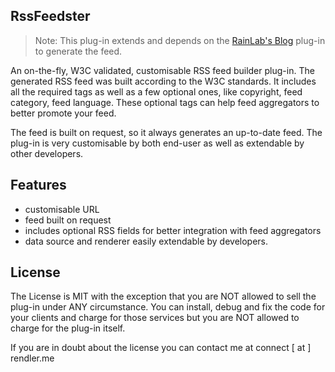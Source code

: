 ## RssFeedster

> Note: This plug-in extends and depends on the [RainLab's Blog](https://octobercms.com/plugin/rainlab-blog) plug-in to generate the feed.

An on-the-fly, W3C validated, customisable RSS feed builder plug-in.
The generated RSS feed was built according to the W3C standards. It includes all the required tags as well as a few optional ones, like copyright, feed category, feed language. These optional tags can help feed aggregators to better promote your feed.

The feed is built on request, so it always generates an up-to-date feed.
The plug-in is very customisable by both end-user as well as extendable by other developers.

## Features
- customisable URL
- feed built on request
- includes optional RSS fields for better integration with feed aggregators
- data source and renderer easily extendable by developers.

## License

The License is MIT with the exception that you are NOT allowed to sell the plug-in under ANY circumstance.
You can install, debug and fix the code for your clients and charge for those services but you are NOT allowed to charge for the plug-in itself.

If you are in doubt about the license you can contact me at connect [ at ] rendler.me